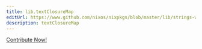 ```yaml
---
title: lib.textClosureMap
editUrl: https://www.github.com/nixos/nixpkgs/blob/master/lib/strings-with-deps.nix#L77C20
description: textClosureMap
---
```


<a href="https://www.github.com/nixos/nixpkgs/blob/master/lib/strings-with-deps.nix#L77C20">Contribute Now!</a>

